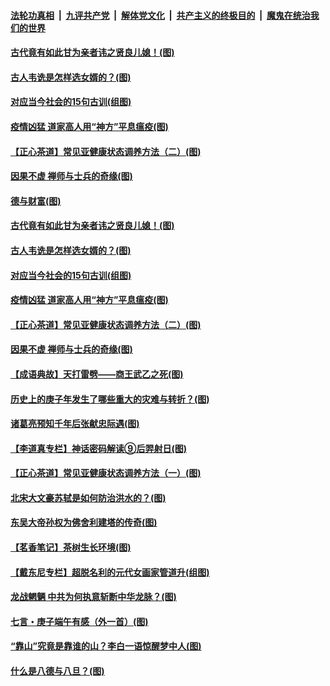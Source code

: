 ####  [法轮功真相](../../../../basic/blob/master/README.md?t=07011331) &nbsp;|&nbsp; [九评共产党](../../../../9ping.md/blob/master/README.md?t=07011331) &nbsp;|&nbsp; [解体党文化](../../../../jtdwh.md/blob/master/README.md?t=07011331)  &nbsp;|&nbsp; [共产主义的终极目的](../../../../gczydzjmd.md/blob/master/README.md?t=07011331) &nbsp;|&nbsp; [魔鬼在统治我们的世界](../../../../mgztzwmdsj.md/blob/master/README.md?t=07011331) 

#### [古代竟有如此甘为亲者讳之贤良儿媳！(图)](../pages/p7/938117.md?t=07011331) 

#### [古人韦诜是怎样选女婿的？(图)](../pages/p7/938100.md?t=07011331) 

#### [对应当今社会的15句古训(组图)](../pages/p7/938097.md?t=07011331) 

#### [疫情凶猛 道家高人用“神方”平息瘟疫(图)](../pages/p7/938004.md?t=07011331) 

#### [【正心茶道】常见亚健康状态调养方法（二）(图)](../pages/p7/937559.md?t=07011331) 

#### [因果不虚 禅师与士兵的奇缘(图)](../pages/p7/938092.md?t=07011331) 

#### [德与财富(图)](../pages/p7/938218.md?t=07011331) 

#### [古代竟有如此甘为亲者讳之贤良儿媳！(图)](../pages/p7/938117.md?t=07011331) 

#### [古人韦诜是怎样选女婿的？(图)](../pages/p7/938100.md?t=07011331) 

#### [对应当今社会的15句古训(组图)](../pages/p7/938097.md?t=07011331) 

#### [疫情凶猛 道家高人用“神方”平息瘟疫(图)](../pages/p7/938004.md?t=07011331) 

#### [【正心茶道】常见亚健康状态调养方法（二）(图)](../pages/p7/937559.md?t=07011331) 

#### [因果不虚 禅师与士兵的奇缘(图)](../pages/p7/938092.md?t=07011331) 

#### [【成语典故】天打雷劈——商王武乙之死(图)](../pages/p7/937782.md?t=07011331) 

#### [历史上的庚子年发生了哪些重大的灾难与转折？(图)](../pages/p7/937991.md?t=07011331) 

#### [诸葛亮预知千年后张献忠际遇(图)](../pages/p7/937564.md?t=07011331) 

#### [【李道真专栏】神话密码解读⑨后羿射日(图)](../pages/p7/937560.md?t=07011331) 

#### [【正心茶道】常见亚健康状态调养方法（一）(图)](../pages/p7/937556.md?t=07011331) 

#### [北宋大文豪苏轼是如何防治洪水的？(图)](../pages/p7/937874.md?t=07011331) 

#### [东吴大帝孙权为佛舍利建塔的传奇(图)](../pages/p7/937764.md?t=07011331) 

#### [【茗香笔记】茶树生长环境(图)](../pages/p7/937562.md?t=07011331) 

#### [【戴东尼专栏】超脱名利的元代女画家管道升(组图)](../pages/p7/935043.md?t=07011331) 

#### [龙战魍魉 中共为何执意斩断中华龙脉？(图)](../pages/p7/937761.md?t=07011331) 

#### [七言・庚子端午有感（外一首）(图)](../pages/p7/937763.md?t=07011331) 

#### [“靠山”究竟是靠谁的山？李白一语惊醒梦中人(图)](../pages/p7/937659.md?t=07011331) 

#### [什么是八德与八旦？(图)](../pages/p7/937355.md?t=07011331) 

